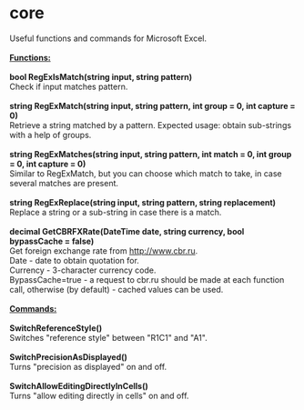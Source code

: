 # core

Useful functions and commands for Microsoft Excel.
\
\
<b><u>Functions:</u></b>\
\
<b>bool RegExIsMatch(string input, string pattern)</b>\
Check if input matches pattern.\
\
<b>string RegExMatch(string input, string pattern, int group = 0, int capture = 0)</b>\
Retrieve a string matched by a pattern. Expected usage: obtain sub-strings with a help of groups.\
\
<b>string RegExMatches(string input, string pattern, int match = 0, int group = 0, int capture = 0)</b>\
Similar to RegExMatch, but you can choose which match to take, in case several matches are present.\
\
<b>string RegExReplace(string input, string pattern, string replacement)</b>\
Replace a string or a sub-string in case there is a match.\
\
<b>decimal GetCBRFXRate(DateTime date, string currency, bool bypassCache = false)</b>\
Get foreign exchange rate from http://www.cbr.ru. \
Date - date to obtain quotation for.\
Currency - 3-character currency code.\
BypassCache=true - a request to cbr.ru should be made at each function call, otherwise (by default) - cached values can be used.\
\
<b><u>Commands:</u></b>\
\
<b>SwitchReferenceStyle()</b>\
Switches "reference style" between "R1C1" and "A1".\
\
<b>SwitchPrecisionAsDisplayed()</b>\
Turns "precision as displayed" on and off.\
\
<b>SwitchAllowEditingDirectlyInCells()</b>\
Turns "allow editing directly in cells" on and off.


